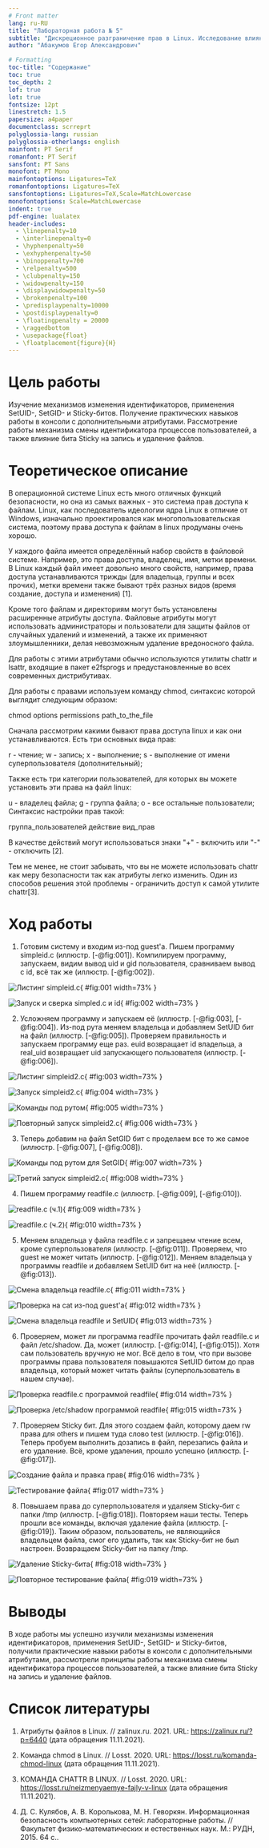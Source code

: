 ```yaml
---
# Front matter
lang: ru-RU
title: "Лабораторная работа № 5"
subtitle: "Дискреционное разграничение прав в Linux. Исследование влияния дополнительных атрибутов"
author: "Абакумов Егор Александрович"

# Formatting
toc-title: "Содержание"
toc: true
toc_depth: 2
lof: true
lot: true
fontsize: 12pt
linestretch: 1.5
papersize: a4paper
documentclass: scrreprt
polyglossia-lang: russian
polyglossia-otherlangs: english
mainfont: PT Serif
romanfont: PT Serif
sansfont: PT Sans
monofont: PT Mono
mainfontoptions: Ligatures=TeX
romanfontoptions: Ligatures=TeX
sansfontoptions: Ligatures=TeX,Scale=MatchLowercase
monofontoptions: Scale=MatchLowercase
indent: true
pdf-engine: lualatex
header-includes:
  - \linepenalty=10
  - \interlinepenalty=0
  - \hyphenpenalty=50
  - \exhyphenpenalty=50
  - \binoppenalty=700
  - \relpenalty=500
  - \clubpenalty=150
  - \widowpenalty=150
  - \displaywidowpenalty=50
  - \brokenpenalty=100
  - \predisplaypenalty=10000
  - \postdisplaypenalty=0
  - \floatingpenalty = 20000
  - \raggedbottom
  - \usepackage{float}
  - \floatplacement{figure}{H}
---
```


# Цель работы

Изучение механизмов изменения идентификаторов, применения SetUID-, SetGID- и Sticky-битов. Получение практических навыков работы в консоли с дополнительными атрибутами. Рассмотрение работы механизма смены идентификатора процессов пользователей, а также влияние бита Sticky на запись и удаление файлов.

# Теоретическое описание

В операционной системе Linux есть много отличных функций безопасности, но она из самых важных - это система прав доступа к файлам. Linux, как последователь идеологии ядра Linux в отличие от Windows, изначально проектировался как многопользовательская система, поэтому права доступа к файлам в linux продуманы очень хорошо.

У каждого файла имеется определённый набор свойств в файловой системе. Например, это права доступа, владелец, имя, метки времени. В Linux каждый файл имеет довольно много свойств, например, права доступа устанавливаются трижды (для владельца, группы и всех прочих), метки времени также бывают трёх разных видов (время создание, доступа и изменения) [1].

Кроме того файлам и директориям могут быть установлены расширенные атрибуты доступа. Файловые атрибуты могут использовать администраторы и пользователи для защиты файлов от случайных удалений и изменений, а также их применяют злоумышленники, делая невозможным удаление вредоносного файла.

Для работы с этими атрибутами обычно используются утилиты chattr и lsattr, входящие в пакет e2fsprogs и предустановленные во всех современных дистрибутивах.

Для работы с правами используем команду chmod, синтаксис которой выглядит следующим образом:

chmod options permissions path_to_the_file

Сначала рассмотрим какими бывают права доступа linux и как они устанавливаются. Есть три основных вида прав:

r - чтение;
w - запись;
x - выполнение;
s - выполнение  от имени суперпользователя (дополнительный);

Также есть три категории пользователей, для которых вы можете установить эти права на файл linux:

u - владелец файла;
g - группа файла;
o - все остальные пользователи;
Синтаксис настройки прав такой:

группа_пользователей действие вид_прав

В качестве действий могут использоваться знаки "+" - включить или "-" - отключить [2].

Тем не менее, не стоит забывать, что вы не можете использовать chattr как меру безопасности так как атрибуты легко изменить. Один из способов решения этой проблемы - ограничить доступ к самой утилите chattr[3].

# Ход работы

1. Готовим систему и входим из-под guest'a. Пишем программу simpleid.c (иллюстр. [-@fig:001]). Компилируем программу, запускаем, видим вывод uid и gid пользователя, сравниваем вывод с id, всё так же (иллюстр. [-@fig:002]). 

![Листинг simpleid.c](image/report/1.png){ #fig:001 width=73% }

![Запуск и сверка simpled.c и id](image/report/2.png){ #fig:002 width=73% }

2. Усложняем программу и запускаем её (иллюстр. [-@fig:003], [-@fig:004]). Из-под рута меняем владельца и добавляем SetUID бит на файл (иллюстр. [-@fig:005]). Проверяем правильность и запускаем программу еще раз. еuid возвращает id владельца, а real_uid возвращает uid запускающего пользователя (иллюстр. [-@fig:006]).

![Листинг simpleid2.c](image/report/3.png){ #fig:003 width=73% }

![Запуск simpleid2.c](image/report/4.png){ #fig:004 width=73% }

![Команды под рутом](image/report/5.png){ #fig:005 width=73% }

![Повторный запуск simpleid2.c](image/report/6.png){ #fig:006 width=73% }

3. Теперь добавим на файл SetGID бит с проделаем все то же самое (иллюстр. [-@fig:007], [-@fig:008]).

![Команды под рутом для SetGID](image/report/7.png){ #fig:007 width=73% }

![Третий запуск simpleid2.c](image/report/8.png){ #fig:008 width=73% }

4. Пишем программу readfile.c (иллюстр. [-@fig:009], [-@fig:010]).

![readfile.c (ч.1)](image/report/9.png){ #fig:009 width=73% }

![readfile.c (ч.2)](image/report/10.png){ #fig:010 width=73% }

5. Меняем владельца у файла readfile.c и запрещаем чтение всем, кроме суперпользователя (иллюстр. [-@fig:011]). Проверяем, что guest не может читать (иллюстр. [-@fig:012]). Меняем владельца у программы readfile и добавляем SetUID бит на неё (иллюстр. [-@fig:013]).

![Смена владельца readfile.c](image/report/11.png){ #fig:011 width=73% }

![Проверка на cat из-под guest'a](image/report/12.png){ #fig:012 width=73% }

![Смена владельца readfile и SetUID](image/report/13.png){ #fig:013 width=73% }

6. Проверяем, может ли программа readfile прочитать файл readfile.c и файл /etc/shadow. Да, может (иллюстр. [-@fig:014], [-@fig:015]). Хотя сам пользователь вручную не мог. Всё дело в том, что при вызове программы права пользователя повышаются SetUID битом до прав владельца, который может читать файлы (суперпользователь в нашем случае).

![Проверка readfile.c программой readfile](image/report/14.png){ #fig:014 width=73% }

![Проверка /etc/shadow программой readfile](image/report/15.png){ #fig:015 width=73% }

7. Проверяем Sticky бит. Для этого создаем файл, которому даем rw права для others и пишем туда слово test (иллюстр. [-@fig:016]). Теперь пробуем выполнить дозапись в файл, перезапись файла и его удаление. Всё, кроме удаления, прошло успешно (иллюстр. [-@fig:017]).

![Создание файла и правка прав](image/report/16.png){ #fig:016 width=73% }

![Тестирование файла](image/report/17.png){ #fig:017 width=73% }

8. Повышаем права до суперпользователя и удаляем Sticky-бит с папки /tmp (иллюстр. [-@fig:018]). Повторяем наши тесты. Теперь прошли все команды, включая удаление файла (иллюстр. [-@fig:019]). Таким образом, пользователь, не являющийся владельцем файла, смог его удалить, так как Sticky-бит не был настроен. Возвращаем Sticky-бит на папку /tmp.

![Удаление Sticky-бита](image/report/18.png){ #fig:018 width=73% }

![Повторное тестирование файла](image/report/19.png){ #fig:019 width=73% }

# Выводы

В ходе работы мы успешно изучили механизмы изменения идентификаторов, применения SetUID-, SetGID- и Sticky-битов, получили практические навыки работы в консоли с дополнительными атрибутами, рассмотрели принципы работы механизма смены идентификатора процессов пользователей, а также влияние бита Sticky на запись и удаление файлов.

# Список литературы

1. Атрибуты файлов в Linux. // zalinux.ru. 2021. URL: https://zalinux.ru/?p=6440 (дата обращения 11.11.2021).

2. Команда chmod в Linux. // Losst. 2020. URL: https://losst.ru/komanda-chmod-linux (дата обращения 11.11.2021).

3. КОМАНДА CHATTR В LINUX. // Losst. 2020. URL: https://losst.ru/neizmenyaemye-fajly-v-linux (дата обращения 11.11.2021).

4. Д. С. Кулябов, А. В. Королькова, М. Н. Геворкян. Информационная безопасность компьютерных сетей: лабораторные работы. // Факультет физико-математических и естественных наук. M.: РУДН, 2015. 64 с..